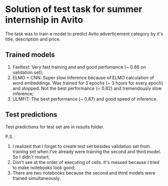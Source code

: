 # Solution of test task for summer internship in Avito
The task was to train a model to predict Avito adverticement category by it's title, description and price.

## Trained models
1. Fasttext:
Very fast training and and good perfomance (~ 0.86 on validation set);
1. ELMO + CNN:
Super slow inference because of ELMO calculation of word embeddings. Was trained for 3 epochs (~ 3 hours for every epoch) and stopped. Not the best performance (~ 0.82) and tremendously slow inference;
1. ULMFiT:
The best performance (~ 0.87) and good speed of inference.

## Test predictions
Test predictions for test set are in results folder.

P.S.
1. I realized that I forget to create test set besides validation set from training set when I've already were training the second and third model. So I didn't restart;
1. Don't see at the order of executing of cells. It's messed because I tried to make notebooks look good;
1. There are two notebooks because the second and third models were trained simultaneously.
